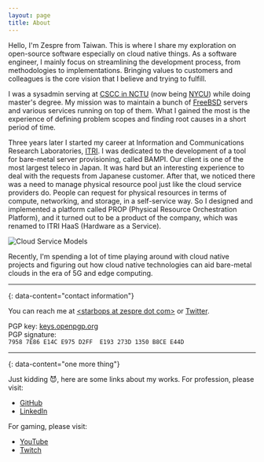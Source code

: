 ```yaml
---
layout: page
title: About
---
```

Hello, I'm Zespre from Taiwan. This is where I share my exploration on
open-source software especially on cloud native things. As a software engineer,
I mainly focus on streamlining the development process, from methodologies to
implementations. Bringing values to customers and colleagues is the core vision
that I believe and trying to fulfill.

I was a sysadmin serving at [CSCC in NCTU](https://it.cs.nycu.edu.tw) (now
being [NYCU](https://www.nycu.edu.tw/en/)) while doing master's degree. My
mission was to maintain a bunch of [FreeBSD](https://www.freebsd.org) servers
and various services running on top of them. What I gained the most is the
experience of defining problem scopes and finding root causes in a short period
of time.

Three years later I started my career at Information and Communications
Research Laboratories, [ITRI](https://www.itri.org.tw). I was dedicated to the
development of a tool for bare-metal server provisioning, called BAMPI. Our
client is one of the most largest teleco in Japan. It was hard but an
interesting experience to deal with the requests from Japanese customer. After
that, we noticed there was a need to manage physical resource pool just like
the cloud service providers do. People can request for physical resources in
terms of compute, networking, and storage, in a self-service way. So I designed
and implemented a platform called PROP (Physical Resource Orchestration
Platform), and it turned out to be a product of the company, which was renamed
to ITRI HaaS (Hardware as a Service).

![Cloud Service Models](/assets/images/cloud-service-models.png)

Recently, I'm spending a lot of time playing around with cloud native projects
and figuring out how cloud native technologies can aid bare-metal clouds in the
era of 5G and edge computing.

---
{: data-content="contact information"}

You can reach me at [\<starbops at zespre dot
com\>](mailto:starbops@zespre.com) or [Twitter](https://twitter.com/starbops).

PGP key:
[keys.openpgp.org](https://keys.openpgp.org/vks/v1/by-fingerprint/79587E86E14CE975D2FFE193273D1350B8CEE44D)  
PGP signature:  
`7958 7E86 E14C E975 D2FF  E193 273D 1350 B8CE E44D`

---
{: data-content="one more thing"}

Just kidding :smiling_imp:, here are some links about my works. For profession,
please visit:

-  [GitHub](https://github.com/starbops)
-  [LinkedIn](https://www.linkedin.com/in/starbops)

For gaming, please visit:

-  [YouTube](https://www.youtube.com/channel/UCVIPbYP853Uz7EgmANh85MQ)
-  [Twitch](https://www.twitch.tv/starbops)
